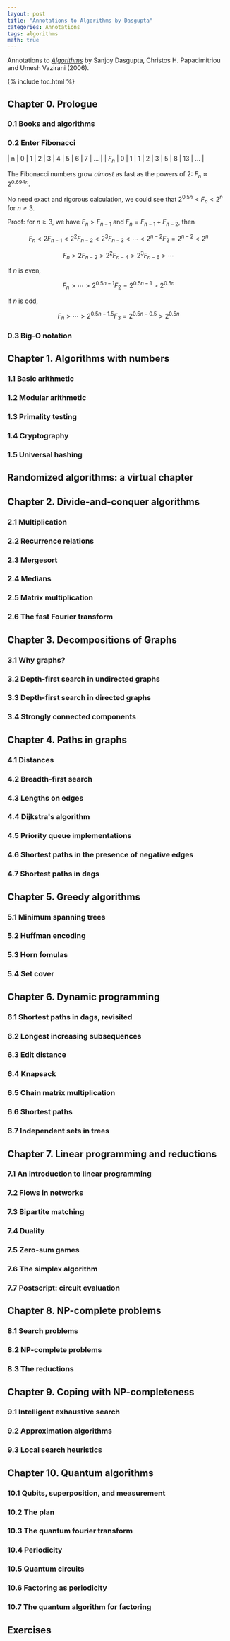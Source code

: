 ```yaml
---
layout: post
title: "Annotations to Algorithms by Dasgupta"
categories: Annotations
tags: algorithms
math: true
---
```


Annotations to [*Algorithms*](https://www.amazon.com/dp/0073523402) by Sanjoy Dasgupta, Christos H. Papadimitriou and Umesh Vazirani (2006).

{% include toc.html %}

## Chapter 0. Prologue

### 0.1 Books and algorithms
### 0.2 Enter Fibonacci

| n     | 0 | 1 | 2 | 3 | 4 | 5 | 6 | 7  | ... |
| $F_n$ | 0 | 1 | 1 | 2 | 3 | 5 | 8 | 13 | ... |

The Fibonacci numbers grow *almost* as fast as the powers of 2: $F_n \approx 2^{0.694n}$.

No need exact and rigorous calculation, we could see that $2^{0.5n} < F_n < 2^{n}$ for $n \geq 3$.

Proof: for $n \geq 3$, we have $F_n > F_{n-1}$ and $F_n = F_{n-1} + F_{n-2}$, then

$$
F_n < 2F_{n-1} < 2^{2}F_{n-2} < 2^{3}F_{n-3} < \cdots < 2^{n-2}F_{2} = 2^{n-2} < 2^n
$$

$$
F_n > 2F_{n-2} > 2^{2}F_{n-4} > 2^{3}F_{n-6} > \cdots
$$

If $n$ is even, 

$$
F_n > \cdots > 2^{0.5n-1}F_{2} = 2^{0.5n-1} > 2^{0.5n}
$$

If $n$ is odd,

$$
F_n > \cdots > 2^{0.5n-1.5}F_{3} = 2^{0.5n-0.5} > 2^{0.5n}
$$

### 0.3 Big-O notation

## Chapter 1. Algorithms with numbers

### 1.1 Basic arithmetic
### 1.2 Modular arithmetic
### 1.3 Primality testing
### 1.4 Cryptography
### 1.5 Universal hashing

## Randomized algorithms: a virtual chapter

## Chapter 2. Divide-and-conquer algorithms

### 2.1 Multiplication
### 2.2 Recurrence relations
### 2.3 Mergesort
### 2.4 Medians
### 2.5 Matrix multiplication
### 2.6 The fast Fourier transform

## Chapter 3. Decompositions of Graphs

### 3.1 Why graphs?
### 3.2 Depth-first search in undirected graphs
### 3.3 Depth-first search in directed graphs
### 3.4 Strongly connected components

## Chapter 4. Paths in graphs

### 4.1 Distances
### 4.2 Breadth-first search
### 4.3 Lengths on edges
### 4.4 Dijkstra's algorithm
### 4.5 Priority queue implementations
### 4.6 Shortest paths in the presence of negative edges
### 4.7 Shortest paths in dags

## Chapter 5. Greedy algorithms

### 5.1 Minimum spanning trees
### 5.2 Huffman encoding
### 5.3 Horn fomulas
### 5.4 Set cover

## Chapter 6. Dynamic programming

### 6.1 Shortest paths in dags, revisited
### 6.2 Longest increasing subsequences
### 6.3 Edit distance
### 6.4 Knapsack
### 6.5 Chain matrix multiplication
### 6.6 Shortest paths
### 6.7 Independent sets in trees

## Chapter 7. Linear programming and reductions

### 7.1 An introduction to linear programming
### 7.2 Flows in networks
### 7.3 Bipartite matching
### 7.4 Duality
### 7.5 Zero-sum games
### 7.6 The simplex algorithm
### 7.7 Postscript: circuit evaluation

## Chapter 8. NP-complete problems

### 8.1 Search problems
### 8.2 NP-complete problems
### 8.3 The reductions

## Chapter 9. Coping with NP-completeness

### 9.1 Intelligent exhaustive search
### 9.2 Approximation algorithms
### 9.3 Local search heuristics

## Chapter 10. Quantum algorithms

### 10.1 Qubits, superposition, and measurement
### 10.2 The plan
### 10.3 The quantum fourier transform
### 10.4 Periodicity
### 10.5 Quantum circuits
### 10.6 Factoring as periodicity
### 10.7 The quantum algorithm for factoring

## Exercises
